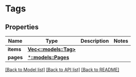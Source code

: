 # Tags

## Properties

Name | Type | Description | Notes
------------ | ------------- | ------------- | -------------
**items** | [**Vec<::models::Tag>**](Tag.md) |  | 
**pages** | [***::models::Pages**](Pages.md) |  | 

[[Back to Model list]](../README.md#documentation-for-models) [[Back to API list]](../README.md#documentation-for-api-endpoints) [[Back to README]](../README.md)


